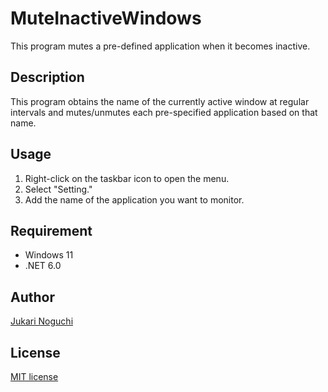# MuteInactiveWindows
This program mutes a pre-defined application when it becomes inactive.

## Description
This program obtains the name of the currently active window at regular intervals and mutes/unmutes each pre-specified application based on that name.

## Usage
1. Right-click on the taskbar icon to open the menu. 
1. Select "Setting." 
1. Add the name of the application you want to monitor.

## Requirement
- Windows 11
- .NET 6.0

## Author
[Jukari Noguchi](https://twitter.com/jukari_N_U)

## License
[MIT license](https://en.wikipedia.org/wiki/MIT_License)
